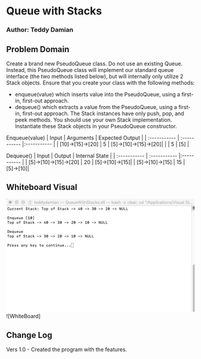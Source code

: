 
# Queue with Stacks
### Author: Teddy Damian

## Problem Domain
Create a brand new PseudoQueue class. Do not use an existing Queue. Instead, this PseudoQueue class will implement our standard queue interface (the two methods listed below), but will internally only utilize 2 Stack objects. Ensure that you create your class with the following methods:
- enqueue(value) which inserts value into the PseudoQueue, using a first-in, first-out approach.
- dequeue() which extracts a value from the PseudoQueue, using a first-in, first-out approach.
The Stack instances have only push, pop, and peek methods. You should use your own Stack implementation. Instantiate these Stack objects in your PseudoQueue constructor.

Enqueue(value)
| Input | Arguments | Expected Output |
| :----------- | :----------- |:----------- |
| [10]->[15]->[20] | 5 | [5]->[10]->[15]->[20]|
|  | 5  | [5] |

Dequeue()
| Input | Output | Internal State |
| :----------- | :----------- |:----------- |
| [5]->[10]->[15]->[20] | 20 | [5]->[10]->[15]|
| [5]->[10]->[15] | 15 | [5]->[10]|

## Whiteboard Visual
![Console Output](https://github.com/teddydamian/CSharp-data-structures-algorithms/blob/master/assets/QueueWStack.png)
![WhiteBoard]

## Change Log
Vers 1.0 - Created the program with the features.